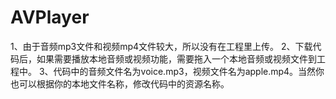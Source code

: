 # AVPlayer

1、由于音频mp3文件和视频mp4文件较大，所以没有在工程里上传。
2、下载代码后，如果需要播放本地音频或视频功能，需要拖入一个本地音频或视频文件到工程中。
3、代码中的音频文件名为voice.mp3，视频文件名为apple.mp4。当然你也可以根据你的本地文件名称，修改代码中的资源名称。
